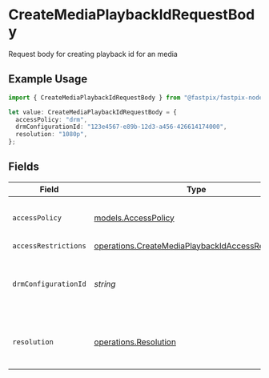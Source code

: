 # CreateMediaPlaybackIdRequestBody

Request body for creating playback id for an media

## Example Usage

```typescript
import { CreateMediaPlaybackIdRequestBody } from "@fastpix/fastpix-node/models/operations";

let value: CreateMediaPlaybackIdRequestBody = {
  accessPolicy: "drm",
  drmConfigurationId: "123e4567-e89b-12d3-a456-426614174000",
  resolution: "1080p",
};
```

## Fields

| Field                                                                                                                    | Type                                                                                                                     | Required                                                                                                                 | Description                                                                                                              | Example                                                                                                                  |
| ------------------------------------------------------------------------------------------------------------------------ | ------------------------------------------------------------------------------------------------------------------------ | ------------------------------------------------------------------------------------------------------------------------ | ------------------------------------------------------------------------------------------------------------------------ | ------------------------------------------------------------------------------------------------------------------------ |
| `accessPolicy`                                                                                                           | [models.AccessPolicy](../../models/accesspolicy.md)                                                                      | :heavy_check_mark:                                                                                                       | Access policy for media content                                                                                          |                                                                                                                          |
| `accessRestrictions`                                                                                                     | [operations.CreateMediaPlaybackIdAccessRestrictions](../../models/operations/createmediaplaybackidaccessrestrictions.md) | :heavy_minus_sign:                                                                                                       | N/A                                                                                                                      |                                                                                                                          |
| `drmConfigurationId`                                                                                                     | *string*                                                                                                                 | :heavy_minus_sign:                                                                                                       | DRM configuration ID (required if accessPolicy is 'drm')                                                                 | 123e4567-e89b-12d3-a456-426614174000                                                                                     |
| `resolution`                                                                                                             | [operations.Resolution](../../models/operations/resolution.md)                                                           | :heavy_minus_sign:                                                                                                       | The maximum resolution for the playback ID.                                                                              | 1080p                                                                                                                    |